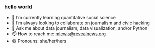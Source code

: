 ### hello world

- 🌱 I’m currently learning quantitative social science
- 👯 I’m always looking to collaborate on journalism and civic hacking
- 💬 Ask me about data journalism, data visualization, and/or Python
- 📫 How to reach me: mlewis@revealnews.org
- 😄 Pronouns: she/her/hers

